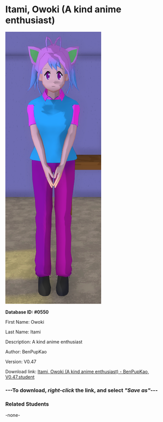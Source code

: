 # Itami, Owoki (A kind anime enthusiast)

<img src="Files/Itami, Owoki (A kind anime enthusiast).png" title="Itami, Owoki (A kind anime enthusiast) - BenPupKao, V0.47">

**Database ID: #0550**

First Name: Owoki

Last Name: Itami

Description: A kind anime enthusiast

Author: BenPupKao

Version: V0.47

Download link: <a href="https://raw.githubusercontent.com/Arbiter1223/Daigaku-Gurashi-Custom-Students/master/Students/Files/Itami%2C%20Owoki%20(A%20kind%20anime%20enthusiast)%20-%20BenPupKao%2C%20V0.47.student">Itami, Owoki (A kind anime enthusiast) - BenPupKao, V0.47.student</a>

### ---**To download, _right-click_ the link, and select _"Save as"_**---

### Related Students

-none-
